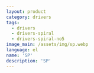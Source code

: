```yaml
---
layout: product
category: drivers
tags:
  - drivers
  - drivers-spiral
  - drivers-spiral-no5
image_main: /assets/img/sp.webp
language: el
name: 'SP'
description: 'SP'
---
```

